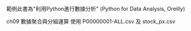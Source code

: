 範例此書為"利用Python進行數據分析" (Python for Data Analysis, Oreilly)

ch09 數據聚合與分組運算
使用 P00000001-ALL.csv 及 stock_px.csv
